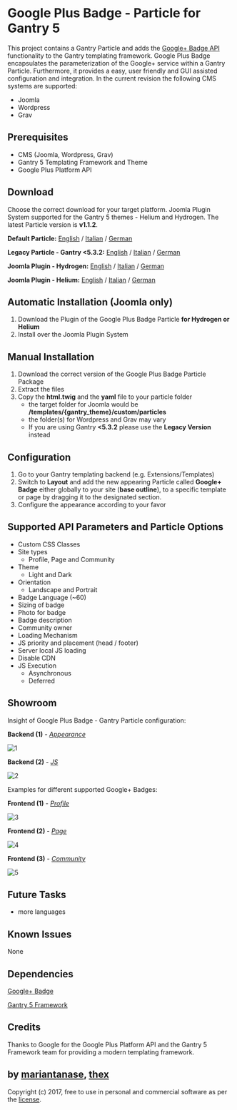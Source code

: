 # Google Plus Badge - Particle for Gantry 5
This project contains a Gantry Particle and adds the [Google+ Badge API](https://developers.google.com/+/web/badge/) functionality to the Gantry templating framework. Google Plus Badge encapsulates the parameterization of the Google+ service within a Gantry Particle. Furthermore, it provides a easy, user friendly and GUI assisted configuration and integration. In the current revision the following CMS systems are supported:
* Joomla
* Wordpress
* Grav

## Prerequisites
* CMS (Joomla, Wordpress, Grav)
* Gantry 5 Templating Framework and Theme
* Google Plus Platform API

## Download
Choose the correct download for your target platform. Joomla Plugin System supported for the Gantry 5 themes - Helium and Hydrogen. The latest Particle version is **v1.1.2**.

**Default Particle:**
[English](https://github.com/thexmanxyz/Google-Plus-Badge-Gantry/releases/download/v1.1.2/gpb.particle.only.EN.v1.1.2.zip) / [Italian](https://github.com/thexmanxyz/Google-Plus-Badge-Gantry/releases/download/v1.1.2/gpb.particle.only.IT.v1.1.2.zip) / [German](https://github.com/thexmanxyz/Google-Plus-Badge-Gantry/releases/download/v1.1.2/gpb.particle.only.DE.v1.1.2.zip)

**Legacy Particle - Gantry <5.3.2:**
[English](https://github.com/thexmanxyz/Google-Plus-Badge-Gantry/releases/download/v1.1.2/gpb.particle.only.legacy.EN.v1.1.2.zip) / [Italian](https://github.com/thexmanxyz/Google-Plus-Badge-Gantry/releases/download/v1.1.2/gpb.particle.only.legacy.IT.v1.1.2.zip) / [German](https://github.com/thexmanxyz/Google-Plus-Badge-Gantry/releases/download/v1.1.2/gpb.particle.only.legacy.DE.v1.1.2.zip)

**Joomla Plugin - Hydrogen:**
[English](https://github.com/thexmanxyz/Google-Plus-Badge-Gantry/releases/download/v1.1.2/gpb.j3.hydrogen.EN.v1.1.2.zip) / [Italian](https://github.com/thexmanxyz/Google-Plus-Badge-Gantry/releases/download/v1.1.2/gpb.j3.hydrogen.IT.v1.1.2.zip) / [German](https://github.com/thexmanxyz/Google-Plus-Badge-Gantry/releases/download/v1.1.2/gpb.j3.hydrogen.DE.v1.1.2.zip)

**Joomla Plugin - Helium:**
[English](https://github.com/thexmanxyz/Google-Plus-Badge-Gantry/releases/download/v1.1.2/gpb.j3.helium.EN.v1.1.2.zip) / [Italian](https://github.com/thexmanxyz/Google-Plus-Badge-Gantry/releases/download/v1.1.2/gpb.j3.helium.IT.v1.1.2.zip) / [German](https://github.com/thexmanxyz/Google-Plus-Badge-Gantry/releases/download/v1.1.2/gpb.j3.helium.DE.v1.1.2.zip)

## Automatic Installation (Joomla only)
1. Download the Plugin of the Google Plus Badge Particle **for Hydrogen or Helium**
2. Install over the Joomla Plugin System

## Manual Installation
1. Download the correct version of the Google Plus Badge Particle Package
2. Extract the files
3. Copy the **html.twig** and the **yaml** file to your particle folder 
   * the target folder for Joomla would be **/templates/{gantry_theme}/custom/particles**
   * the folder(s) for Wordpress and Grav may vary
   * If you are using Gantry **<5.3.2** please use the **Legacy Version** instead
   
## Configuration
 1. Go to your Gantry templating backend (e.g. Extensions/Templates)
 2. Switch to **Layout** and add the new appearing Particle called **Google+ Badge** either globally to your site (**base outline**), to a specific template or page by dragging it to the designated section.
 3. Configure the appearance according to your favor
 
## Supported API Parameters and Particle Options
* Custom CSS Classes
* Site types
  * Profile, Page and Community
* Theme
  * Light and Dark
* Orientation
  * Landscape and Portrait
* Badge Language (~60)
* Sizing of badge
* Photo for badge
* Badge description
* Community owner
* Loading Mechanism
* JS priority and placement (head / footer)
* Server local JS loading
* Disable CDN
* JS Execution
  * Asynchronous
  * Deferred

## Showroom
Insight of Google Plus Badge - Gantry Particle configuration:

**Backend (1)** - *[Appearance](/screenshots/backend_appearance.png)*

![1](/screenshots/backend_appearance.png)

**Backend (2)** - *[JS](/screenshots/backend_js.png)*

![2](/screenshots/backend_js.png)

Examples for different supported Google+ Badges:

**Frontend (1)** - *[Profile](/screenshots/frontend_profile.png)*

![3](/screenshots/frontend_profile.png)

**Frontend (2)** - *[Page](/screenshots/frontend_page.png)*

![4](/screenshots/frontend_page.png)

**Frontend (3)** - *[Community](/screenshots/frontend_community.png)*

![5](/screenshots/frontend_community.png)

## Future Tasks
* more languages

## Known Issues
None

## Dependencies
[Google+ Badge](https://developers.google.com/+/web/badge/)

[Gantry 5 Framework](http://gantry.org/)

## Credits
Thanks to Google for the Google Plus Platform API and the Gantry 5 Framework team for providing a modern templating framework.

## by [mariantanase](https://github.com/mariantanase), [thex](https://github.com/thexmanxyz)
Copyright (c) 2017, free to use in personal and commercial software as per the [license](/LICENSE.md).
